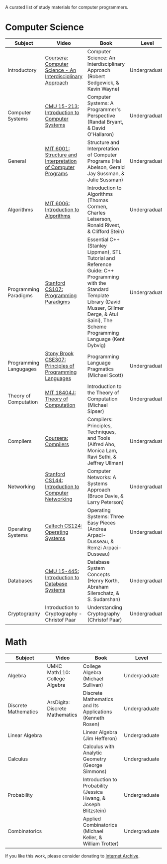 A curated list of study materials for computer programmers.

# Computer Science

| Subject | Video | Book | Level
| --- | --- | --- | --- |
| Introductory | [Coursera: Computer Science - An Interdisciplinary Approach](https://archive.org/details/coursera-computer-science-an-interdisciplinary-approach) | Computer Science: An Interdisciplinary Approach (Robert Sedgewick, & Kevin Wayne) | Undergraduate |
| Computer Systems | [CMU 15-213: Introduction to Computer Systems](https://archive.org/details/cmu-15-213-introduction-to-computer-systems) | Computer Systems: A Programmer's Perspective (Randal Bryant, & David O'Hallaron) | Undergraduate |
| General | [MIT 6001: Structure and Interpretation of Computer Programs](https://archive.org/details/mit-6001-structure-and-interpretation-of-computer-programs) | Structure and Interpretation of Computer Programs (Hal Abelson, Gerald Jay Sussman, & Julie Sussman) | Undergraduate |
| Algorithms | [MIT 6006: Introduction to Algorithms](https://archive.org/details/mit-6006-introduction-to-algorithms)| Introduction to Algorithms (Thomas Cormen, Charles Leiserson, Ronald Rivest, & Clifford Stein) | Undergraduate |
| Programming Paradigms | [Stanford CS107: Programming Paradigms](https://archive.org/details/stanford-cs107-programming-paradigms) | Essential C++ (Stanley Lippman), STL Tutorial and Reference Guide: C++ Programming with the Standard Template Library (David Musser, Gillmer Derge, & Atul Saini), The Scheme Programming Language (Kent Dybvig) | Undergraduate |
| Programming Langugages | [Stony Brook CSE307: Principles of Programming Languages](https://archive.org/details/stonybrook-cse307-principles-of-programming-languages) | Programming Language Pragmatics (Michael Scott) | Undergraduate |
| Theory of Computation | [MIT 18404J: Theory of Computation](https://archive.org/details/mit-18404j-theory-of-computation) | Introduction to the Theory of Computation (Michael Sipser) | Undergraduate |
| Compilers | [Coursera: Compilers](https://archive.org/details/coursera-compilers) | Compilers: Principles, Techniques, and Tools (Alfred Aho, Monica Lam, Ravi Sethi, & Jeffrey Ullman) | Undergraduate |
| Networking | [Stanford CS144: Introduction to Computer Networking](https://archive.org/details/stanford-cs144-introduction-to-computer-networking) | Computer Networks: A Systems Approach (Bruce Davie, & Larry Peterson) | Undergraduate |
| Operating Systems | [Caltech CS124: Operating Systems](https://archive.org/details/caltech-cs124-operating-systems) | Operating Systems: Three Easy Pieces (Andrea Arpaci-Dusseau, & Remzi Arpaci-Dusseau) | Undergraduate |
| Databases | [CMU 15-445: Introduction to Database Systems](https://archive.org/details/cmu-15-445-introduction-to-database-systems) | Database System Concepts (Henry Korth, Abraham Silerschatz, & S. Sudarshan) | Undergraduate |
| Cryptography | Introduction to Cryptography - Christof Paar | Understanding Cryptography (Christof Paar) | Undergraduate |

# Math

| Subject | Video | Book | Level |
| --- | --- | --- | --- |
| Algebra | UMKC Math110: College Algebra | College Algebra (Michael Sullivan) | Undergraduate |
| Discrete Mathematics | ArsDigita: Discrete Mathematics | Discrete Mathematics and Its Applications (Kenneth Rosen) | Undergraduate |
| Linear Algebra | | Linear Algebra (Jim Hefferon) | Undergraduate |
| Calculus | | Calculus with Analytic Geometry (George Simmons) | Undergraduate |
| Probability | | Introduction to Probability (Jessica Hwang, & Joseph Blitzstein) | Undergraduate |
| Combinatorics | | Applied Combinatorics (Michael Keller, & William Trotter) | Undergraduate |

If you like this work, please consider donating to [Internet Archive](https://archive.org/donate).
